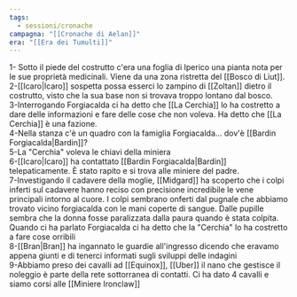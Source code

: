 ```yaml
---
tags:
  - sessioni/cronache
campagna: "[[Cronache di Aelan]]"
era: "[[Era dei Tumulti]]"
---
```


1- Sotto il piede del costrutto c'era una foglia di Iperico una pianta nota per le sue proprietà medicinali. Viene da una zona ristretta del [[Bosco di Liut]].  
2-[[Icaro|Icaro]] sospetta possa esserci lo zampino di [[Zoltan]] dietro il costrutto, visto che la sua base non si trovava troppo lontano dal bosco.  
3-Interrogando Forgiacalda ci ha detto che [[La Cerchia]] lo ha costretto a dare delle informazioni e fare delle cose che non voleva. Ha detto che [[La Cerchia]] è una fazione.  
4-Nella stanza c'è un quadro con la famiglia Forgiacalda... dov'è [[Bardin Forgiacalda|Bardin]]?  
5-La "Cerchia" voleva le chiavi della miniera  
6-[[Icaro|Icaro]] ha contattato [[Bardin Forgiacalda|Bardin]] telepaticamente. È stato rapito e si trova alle miniere del padre.  
7-Investigando il cadavere della moglie, [[Midgard]] ha scoperto che i colpi inferti sul cadavere hanno reciso con precisione incredibile le vene principali intorno al cuore. I colpi sembrano onferti dal pugnale che abbiamo trovato vicino forgiacalda con le mani coperte di sangue. Dalle pupille sembra che la donna fosse paralizzata dalla paura quando è stata colpita. Quando ci ha parlato Forgiacalda ci ha detto che la "Cerchia" lo ha costretto a fare cose orribili  
8-[[Bran|Bran]] ha ingannato le guardie all'ingresso dicendo che eravamo appena giunti e di tenerci informati sugli sviluppi delle indagini  
9-Abbiamo preso dei cavalli ad [[Equinox]], [[Uber]] il nano che gestisce il noleggio è parte della rete sottorranea di contatti. Ci ha dato 4 cavalli e siamo corsi alle [[Miniere Ironclaw]] 